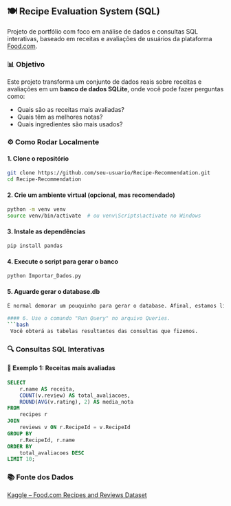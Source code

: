 ## 🍽️ Recipe Evaluation System (SQL)

Projeto de portfólio com foco em análise de dados e consultas SQL interativas, baseado em receitas e avaliações de usuários da plataforma [Food.com](https://www.kaggle.com/datasets/irkaal/foodcom-recipes-and-reviews).

### 📊 Objetivo

Este projeto transforma um conjunto de dados reais sobre receitas e avaliações em um **banco de dados SQLite**, onde você pode fazer perguntas como:

- Quais são as receitas mais avaliadas?
- Quais têm as melhores notas?
- Quais ingredientes são mais usados?

### ⚙️ Como Rodar Localmente

#### 1. Clone o repositório

```bash
git clone https://github.com/seu-usuario/Recipe-Recommendation.git
cd Recipe-Recommendation
```

#### 2. Crie um ambiente virtual (opcional, mas recomendado)

```bash
python -m venv venv
source venv/bin/activate  # ou venv\Scripts\activate no Windows
```

#### 3. Instale as dependências

```bash
pip install pandas
```

#### 4. Execute o script para gerar o banco

```bash
python Importar_Dados.py
```

#### 5. Aguarde gerar o database.db
```bash
É normal demorar um pouquinho para gerar o database. Afinal, estamos lidando com uma grande quantidade de dados.

#### 6. Use o comando "Run Query" no arquivo Queries.
```bash
 Você obterá as tabelas resultantes das consultas que fizemos.
```

### 🔍 Consultas SQL Interativas

#### 📌 Exemplo 1: Receitas mais avaliadas

```sql
SELECT 
    r.name AS receita,
    COUNT(v.review) AS total_avaliacoes,
    ROUND(AVG(v.rating), 2) AS media_nota
FROM 
    recipes r
JOIN 
    reviews v ON r.RecipeId = v.RecipeId
GROUP BY 
    r.RecipeId, r.name
ORDER BY 
    total_avaliacoes DESC
LIMIT 10;
```

### 📚 Fonte dos Dados

[Kaggle – Food.com Recipes and Reviews Dataset](https://www.kaggle.com/datasets/irkaal/foodcom-recipes-and-reviews)
